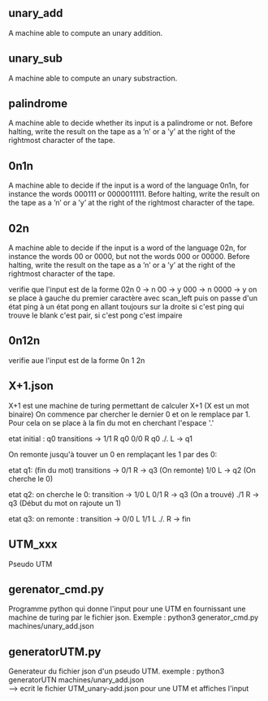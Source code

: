 ## unary_add
A machine able to compute an unary addition.

## unary_sub
A machine able to compute an unary substraction.

## palindrome
A machine able to decide whether its input is a palindrome or not. Before halting,
write the result on the tape as a ’n’ or a ’y’ at the right of the rightmost character
of the tape.

## 0n1n
A machine able to decide if the input is a word of the language 0n1n, for instance
the words 000111 or 0000011111. Before halting, write the result on the tape as a
’n’ or a ’y’ at the right of the rightmost character of the tape.

## 02n
A machine able to decide if the input is a word of the language 02n, for instance
the words 00 or 0000, but not the words 000 or 00000. Before halting, write the
result on the tape as a ’n’ or a ’y’ at the right of the rightmost character of the
tape.

verifie que l'input est de la forme 02n
0 -> n
00 -> y
000 -> n
0000 -> y
on se place à gauche du premier caractère avec scan_left
puis on passe d'un état ping à un état pong en allant toujours sur la droite
si c'est ping qui trouve le blank c'est pair, si c'est pong c'est impaire

## 0n12n
verifie aue l'input est de la forme 0n 1 2n

## X+1.json 

X+1 est une machine de turing permettant de calculer X+1 (X est un mot binaire)
On commence par chercher le dernier 0 et on le remplace par 1. Pour cela on se place à
la fin du mot en cherchant l'espace '.'

etat initial : q0
    transitions ->  1/1 R q0
                    0/0 R q0
                    ./. L -> q1

On remonte jusqu'à touver un 0 en remplaçant les 1 par des 0:

etat q1: (fin du mot)
    transitions ->  0/1 R -> q3 (On remonte)
                    1/0 L -> q2 (On cherche le 0)

etat q2: on cherche le 0:
    transition ->   1/0 L 
                    0/1 R -> q3 (On a trouvé)
                    ./1 R -> q3 (Début du mot on rajoute un 1)

etat q3: on remonte :
    transition ->   0/0 L
                    1/1 L
                    ./. R -> fin

## UTM_xxx
Pseudo UTM 

## gerenator_cmd.py
Programme python qui donne l'input pour une UTM en fournissant une machine de turing par le fichier json. Exemple :
python3 generator_cmd.py machines/unary_add.json

## generatorUTM.py
Generateur du fichier json d'un pseudo UTM. exemple :
python3 generatorUTN machines/unary_add.json  
--> ecrit le fichier UTM_unary-add.json pour une UTM et affiches l'input